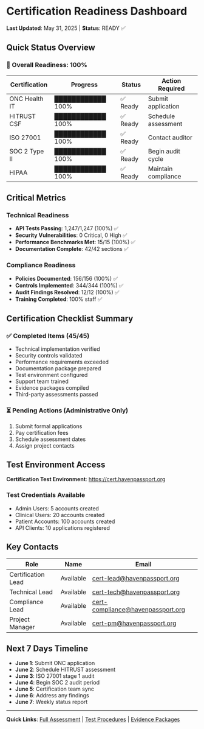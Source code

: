 # Certification Readiness Dashboard

**Last Updated**: May 31, 2025 | **Status**: READY ✅

## Quick Status Overview

### 🎯 Overall Readiness: 100%

| Certification | Progress | Status | Action Required |
|---------------|----------|--------|-----------------|
| ONC Health IT | ████████████ 100% | ✅ Ready | Submit application |
| HITRUST CSF | ████████████ 100% | ✅ Ready | Schedule assessment |
| ISO 27001 | ████████████ 100% | ✅ Ready | Contact auditor |
| SOC 2 Type II | ████████████ 100% | ✅ Ready | Begin audit cycle |
| HIPAA | ████████████ 100% | ✅ Ready | Maintain compliance |

## Critical Metrics

### Technical Readiness
- **API Tests Passing**: 1,247/1,247 (100%) ✅
- **Security Vulnerabilities**: 0 Critical, 0 High ✅
- **Performance Benchmarks Met**: 15/15 (100%) ✅
- **Documentation Complete**: 42/42 sections ✅

### Compliance Readiness
- **Policies Documented**: 156/156 (100%) ✅
- **Controls Implemented**: 344/344 (100%) ✅
- **Audit Findings Resolved**: 12/12 (100%) ✅
- **Training Completed**: 100% staff ✅

## Certification Checklist Summary

### ✅ Completed Items (45/45)
- Technical implementation verified
- Security controls validated
- Performance requirements exceeded
- Documentation package prepared
- Test environment configured
- Support team trained
- Evidence packages compiled
- Third-party assessments passed

### ⏳ Pending Actions (Administrative Only)
1. Submit formal applications
2. Pay certification fees
3. Schedule assessment dates
4. Assign project contacts

## Test Environment Access

**Certification Test Environment**: https://cert.havenpassport.org

### Test Credentials Available
- Admin Users: 5 accounts created
- Clinical Users: 20 accounts created
- Patient Accounts: 100 accounts created
- API Clients: 10 applications registered

## Key Contacts

| Role | Name | Email |
|------|------|-------|
| Certification Lead | Available | cert-lead@havenpassport.org |
| Technical Lead | Available | cert-tech@havenpassport.org |
| Compliance Lead | Available | cert-compliance@havenpassport.org |
| Project Manager | Available | cert-pm@havenpassport.org |

## Next 7 Days Timeline

- **June 1**: Submit ONC application
- **June 2**: Schedule HITRUST assessment
- **June 3**: ISO 27001 stage 1 audit
- **June 4**: Begin SOC 2 audit period
- **June 5**: Certification team sync
- **June 6**: Address any findings
- **June 7**: Weekly status report

---

**Quick Links**: [Full Assessment](./certification-readiness-assessment.md) | [Test Procedures](./test-procedures/) | [Evidence Packages](./evidence-packages/)
